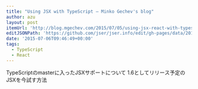 ```yaml
---
title: "Using JSX with TypeScript – Minko Gechev's blog"
author: azu
layout: post
itemUrl: 'http://blog.mgechev.com/2015/07/05/using-jsx-react-with-typescript'
editJSONPath: 'https://github.com/jser/jser.info/edit/gh-pages/data/2015/07/index.json'
date: '2015-07-06T09:46:49+00:00'
tags:
  - TypeScript
  - React
---
```

TypeScriptのmasterに入ったJSXサポートについて
1.6としてリリース予定のJSXを今試す方法
